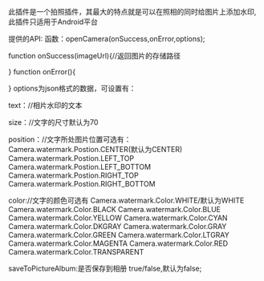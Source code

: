 此插件是一个拍照插件，其最大的特点就是可以在照相的同时给图片上添加水印,此插件只适用于Android平台

提供的API:
函数：openCamera(onSuccess,onError,options);

function onSuccess(imageUrl){//返回图片的存储路径

}
function onError(){

}
options为json格式的数据，可设置有：

text：//相片水印的文本

size：//文字的尺寸默认为70

position：//文字所处图片位置可选有：
Camera.watermark.Postion.CENTER(默认为CENTER)
Camera.watermark.Postion.LEFT_TOP
Camera.watermark.Postion.LEFT_BOTTOM
Camera.watermark.Postion.RIGHT_TOP
Camera.watermark.Postion.RIGHT_BOTTOM


color://文字的颜色可选有
Camera.watermark.Color.WHITE/默认为WHITE
Camera.watermark.Color.BLACK
Camera.watermark.Color.BLUE
Camera.watermark.Color.YELLOW
Camera.watermark.Color.CYAN
Camera.watermark.Color.DKGRAY
Camera.watermark.Color.GRAY
Camera.watermark.Color.GREEN
Camera.watermark.Color.LTGRAY
Camera.watermark.Color.MAGENTA
Camera.watermark.Color.RED
Camera.watermark.Color.TRANSPARENT

saveToPictureAlbum:是否保存到相册 true/false,默认为false;